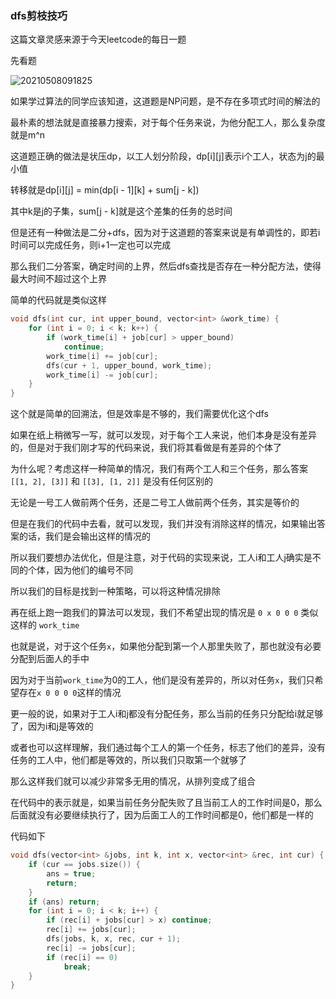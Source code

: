 ### dfs剪枝技巧

这篇文章灵感来源于今天leetcode的每日一题

先看题

![20210508091825](https://picsheep.oss-cn-beijing.aliyuncs.com/pic/20210508091825.png)

如果学过算法的同学应该知道，这道题是NP问题，是不存在多项式时间的解法的

最朴素的想法就是直接暴力搜索，对于每个任务来说，为他分配工人，那么复杂度就是m^n

这道题正确的做法是状压dp，以工人划分阶段，dp[i][j]表示i个工人，状态为j的最小值

转移就是dp[i][j] = min(dp[i - 1][k] + sum[j - k])

其中k是j的子集，sum[j - k]就是这个差集的任务的总时间

但是还有一种做法是二分+dfs，因为对于这道题的答案来说是有单调性的，即若i时间可以完成任务，则i+1一定也可以完成

那么我们二分答案，确定时间的上界，然后dfs查找是否存在一种分配方法，使得最大时间不超过这个上界

简单的代码就是类似这样

```cpp
void dfs(int cur, int upper_bound, vector<int> &work_time) {
    for (int i = 0; i < k; k++) {
        if (work_time[i] + job[cur] > upper_bound)
            continue;
        work_time[i] += job[cur];
        dfs(cur + 1, upper_bound, work_time);
        work_time[i] -= job[cur];
    }
}
```

这个就是简单的回溯法，但是效率是不够的，我们需要优化这个dfs

如果在纸上稍微写一写，就可以发现，对于每个工人来说，他们本身是没有差异的，但是对于我们刚才写的代码来说，我们将其看做是有差异的个体了

为什么呢？考虑这样一种简单的情况，我们有两个工人和三个任务，那么答案`[[1, 2], [3]]` 和 `[[3], [1, 2]]` 是没有任何区别的

无论是一号工人做前两个任务，还是二号工人做前两个任务，其实是等价的

但是在我们的代码中去看，就可以发现，我们并没有消除这样的情况，如果输出答案的话，我们是会输出这样的情况的

所以我们要想办法优化，但是注意，对于代码的实现来说，工人i和工人j确实是不同的个体，因为他们的编号不同

所以我们的目标是找到一种策略，可以将这种情况排除

再在纸上跑一跑我们的算法可以发现，我们不希望出现的情况是 `0 x 0 0 0` 类似这样的 `work_time`

也就是说，对于这个任务`x`，如果他分配到第一个人那里失败了，那也就没有必要分配到后面人的手中

因为对于当前`work_time`为0的工人，他们是没有差异的，所以对任务`x`，我们只希望存在`x 0 0 0 0`这样的情况

更一般的说，如果对于工人i和j都没有分配任务，那么当前的任务只分配给i就足够了，因为i和j是等效的

或者也可以这样理解，我们通过每个工人的第一个任务，标志了他们的差异，没有任务的工人中，他们都是等效的，所以我们只取第一个就够了

那么这样我们就可以减少非常多无用的情况，从排列变成了组合

在代码中的表示就是，如果当前任务分配失败了且当前工人的工作时间是0，那么后面就没有必要继续执行了，因为后面工人的工作时间都是0，他们都是一样的

代码如下

```cpp
void dfs(vector<int> &jobs, int k, int x, vector<int> &rec, int cur) {
    if (cur == jobs.size()) {
        ans = true;
        return;
    }
    if (ans) return;
    for (int i = 0; i < k; i++) {
        if (rec[i] + jobs[cur] > x) continue;
        rec[i] += jobs[cur];
        dfs(jobs, k, x, rec, cur + 1);
        rec[i] -= jobs[cur];
        if (rec[i] == 0)
            break;
    }
}
```